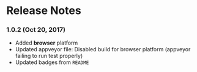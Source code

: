 # Release Notes

### 1.0.2 (Oct 20, 2017)
* Added **browser** platform
* Updated appveyor file: Disabled build for browser platform (appveyor failing to run test properly)
* Updated badges from `README`
